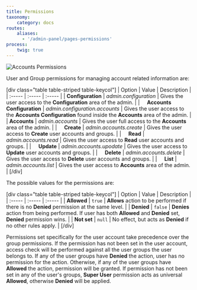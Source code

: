 ```yaml
---
title: Permissions
taxonomy:
    category: docs
routes:
    aliases:
      - '/admin-panel/pages-permissions'
process:
    twig: true
---
```


![Accounts Permissions](accounts-permissions.png?width=2030&classes=shadow)

User and Group permissions for managing account related information are:

[div class="table table-striped table-keycol"]
| Option                                | Value                             | Description                                                       |
| :-----                                | :-----                            | :-----                                                            |
| **Configuration**                     | *admin.configuration*             | Gives the user access to the **Configuration** area of the admin. |
| &nbsp; &nbsp; **Accounts Configuration** | *admin.configuration.accounts*    | Gives the user access to the **Accounts Configuration** found inside the **Accounts** area of the admin.  |
| **Accounts**                          | *admin.accounts*                  | Gives the user full access to the **Accounts** area of the admin.    |
| &nbsp; &nbsp; **Create**              | *admin.accounts.create*           | Gives the user access to **Create** user accounts and groups.        |
| &nbsp; &nbsp; **Read**                | *admin.accounts.read*             | Gives the user access to **Read** user accounts and groups.          |
| &nbsp; &nbsp; **Update**              | *admin.accounts.upodate*          | Gives the user access to **Update** user accounts and groups.        |
| &nbsp; &nbsp; **Delete**              | *admin.accounts.delete*           | Gives the user access to **Delete** user accounts and groups.        |
| &nbsp; &nbsp; **List**                | *admin.accounts.list*             | Gives the user access to **Accounts** area of the admin.             |
[/div]

The possible values for the permissions are:

[div class="table table-striped table-keycol"]
| Option                                | Value                         | Description                                                                               |
| :-----                                | :-----                        | :-----                                                                                    |
| **Allowed**                           | `true`                        | **Allows** action to be performed if there is no **Denied** permission at the same level. |
| **Denied**                            | `false`                       | **Denies** action from being performed. If user has both **Allowed** and **Denied** set, **Denied** permission wins. |
| **Not set**                           | `null`                        | No effect, but acts as **Denied** if no other rules apply.                                |
[/div]

Permissions set specifically for the user account take precedence over the group permissions. If the permission has not been set in the user account, access check will be performed against all the user groups the user belongs to. If any of the user groups have **Denied** the action, user has no permission for the action. Otherwise, if any of the user groups have **Allowed** the action, permission will be granted. If permission has not been set in any of the user's groups, **Super User** permission acts as universal **Allowed**, otherwise **Denied** will be applied.
